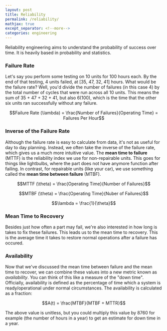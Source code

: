 ```yaml
---
layout: post
title: Reliability
permalink: /reliability/
mathjax: true
except_separator: <!--more-->
categories: engineering
---
```


Reliability engineering aims to understand the probability of success over time. It is heavily based in probability and statistics. 

<!--more-->

### Failure Rate

Let's say you perform some testing on 10 units for 100 hours each. By the end of that testing, 4 units failed, at [35, 47, 32, 41] hours. What would be the failure rate? Well, you'd divide the number of failures (in this case 4) by the total number of cycles that were run across all 10 units. This means the sum of 35 + 47 + 32 + 41, but also 6(100), which is the time that the other six units ran successfully without any failure. 

$$Failure Rate (\lambda) = \frac{Number of Failures}{Operating Time} = Failures Per Hour$$


### Inverse of the Failure Rate

Although the failure rate is easy to calculate from data, it's not as useful for day to day planning. Instead, we often take the inverse of the failure rate, which gives us a much more intuitive value. The **mean time to failure** (MTTF) is the reliability index we use for non-repairable units. This goes for things like lightbulbs, where the part does not have anymore function after failing. In contrast, for repairable units (like your car), we use something called the **mean time between failure** (MTBF). 

$$MTTF (\theta) = \frac{Operating Time}{Number of Failures}$$

$$MTBF (\theta) = \frac{Operating Time}{Nuber of Failures}$$

$$\lambda = \frac{1}{\theta}$$


### Mean Time to Recovery

Besides just how often a part may fail, we're also interested in how long is takes to fix these failures. This leads us to the mean time to recovery. This is the average time it takes to restore normal operations after a failure has occured. 


### Availability

Now that we've discussed the mean time between failure and the mean time to recover, we can combine these values into a new metric known as *availability*. You can think of this like a measure of the "down time". Officially, availability is defined as the percentage of time which a system is ready/operational under normal circumstances. The availability is calculated as a fraction:

$$A(t) = \frac{MTBF}{MTBF + MTTR}$$

The above value is unitless, but you could multiply this value by 8760 for example (the number of hours in a year) to get an estimate for down time in a year. 










